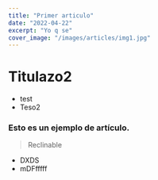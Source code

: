```yaml
---
title: "Primer articulo"
date: "2022-04-22"
excerpt: "Yo q se"
cover_image: "/images/articles/img1.jpg"
---
```


# Titulazo2
- test
- Teso2

### Esto es un ejemplo de artículo.
> Reclinable
- DXDS
- mDFfffff